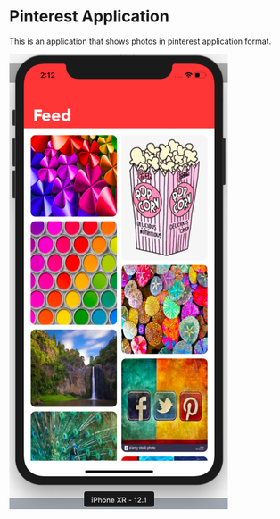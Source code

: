# Pinterest Application

This is an application that shows photos in pinterest application format.

![alt text](https://github.com/prateekguptaiiitk/Pininterest_Application/blob/master/Pinterest%20Screenshot.png)
